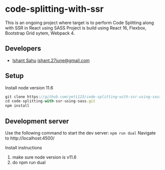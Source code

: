 # code-splitting-with-ssr
This is an ongoing project where target is to perform Code Splitting along with SSR in React using SASS
Project is build using React 16, Flexbox, Bootstrap Grid sytem, Webpack 4.

## Developers
- [Ishant Sahu](https://www.linkedin.com/in/ishant-sahu-22322557/)
  [ishant.27june@gmail.com](mailto:ishant.27june@gmail.com)


## Setup
Install node version 11.6

```javascript
git clone https://github.com/yeti123/code-splitting-with-ssr-using-sass.git
cd code-splitting-with-ssr-using-sass.git
npm install
```
## Development server
Use the following command to start the dev server:
```npm run dual```
Navigate to http://localhost:4500/

Install instructions
1. make sure node version is v11.6
2. do npm run dual



